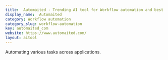 ```yaml
---
title:  Automaited - Trending AI tool for Workflow automation and best alternatives
display_name:  Automaited
category: Workflow automation
category_slug: workflow-automation
key: automaited_com
website: https://www.automaited.com/
layout: aitool
---
```


Automating various tasks across applications.
